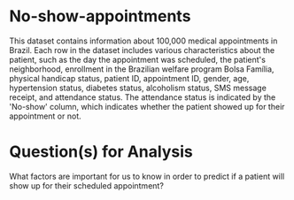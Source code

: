 # No-show-appointments

This dataset contains information about 100,000 medical appointments in Brazil. Each row in the dataset includes various characteristics about the patient, such as the day the appointment was scheduled, the patient's neighborhood, enrollment in the Brazilian welfare program Bolsa Família, physical handicap status, patient ID, appointment ID, gender, age, hypertension status, diabetes status, alcoholism status, SMS message receipt, and attendance status. The attendance status is indicated by the 'No-show' column, which indicates whether the patient showed up for their appointment or not.

# Question(s) for Analysis
What factors are important for us to know in order to predict if a patient will show up for their scheduled appointment?

